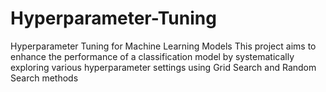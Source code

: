 # Hyperparameter-Tuning
Hyperparameter Tuning for Machine Learning Models This project aims to enhance the performance of a classification model by systematically exploring various hyperparameter settings using Grid Search and Random Search methods
